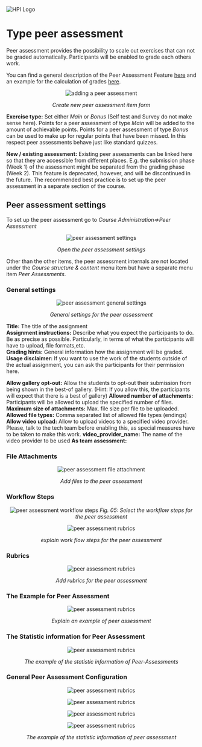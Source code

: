 ![HPI Logo](../../../img/HPI_Logo.png)

# Type peer assessment
Peer assessment provides the possibility to scale out exercises that can not be graded automatically.
Participants will be enabled to grade each others work.

You can find a general description of the Peer Assessment Feature [here](https://open.hpi.de/pages/p_a)
and an example for the calculation of grades [here](https://open.hpi.de/pages/p_a_grading).  

<center>  

![adding a peer assessment](../../../img/05/peer_assessment.png)

*Create new peer assessment item form*
</center>

**Exercise type:** Set either *Main* or *Bonus* (Self test and Survey do not make sense here). 
Points for a peer assessment of type *Main* will be added to the amount of achievable points. Points for a peer assessment of type *Bonus* can be used to make up for regular points that have been missed. In this respect peer assessments behave just like standard quizzes. 

**New / existing assessment:** Existing peer assessments can be linked here so that they are accessible from different places. E.g. the submission phase (Week 1) of the assessment might be separated from the grading phase (Week 2). This feature is deprecated, however, and will be discontinued in the future. The recommended best practice is to set up the peer assessment in a separate section of the course.


## Peer assessment settings
To set up the peer assessment go to *Course Administration=>Peer Assessment* 

<center>

![peer assessment settings](../../../img/10/pa_settings.png)

*Open the peer assessment settings* 
</center>

Other than the other items, the peer assessment internals are not located under the *Course structure & content* menu item but have a separate menu item *Peer Assessments*. 

### General settings

<center>

![peer assessment general settings](../../../img/10/pa_general_settings.png)

*General settings for the peer assessment*
</center>

**Title:** The title of the assignment  
**Assignment instructions:** Describe what you expect the participants to do. Be as precise as possible. Particularly, in terms of what the participants will have to upload, file formats,etc.   
**Grading hints:** General information how the assignment will be graded.  
**Usage disclaimer:** If you want to use the work of the students outside of the actual assignment, you can ask the participants for their permission here.  

**Allow gallery opt-out:** Allow the students to opt-out their submission from being shown  in the best-of gallery. (Hint: If you allow this, the participants will expect that there is a best of gallery)
**Allowed number of attachments:** Participants will be allowed to upload the specified number of files.  
**Maximum size of attachments:** Max. file size per file to be uploaded.  
**Allowed file types:** Comma separated list of allowed file types (endings)
**Allow video upload:** Allow to upload videos to a specified video provider. Please, talk to the tech team before enabling this, as special measures have to be taken to make this work.
**video_provider_name:** The name of the video provider to be used 
**As team assessment:**


### File Attachments

<center>

![peer assessment file attachment](../../../img/10/pa_files.png)

*Add files to the peer assessment*
</center>

### Workflow Steps

<center>

![peer assessment workflow steps](../../../img/10/workflow_phases_peer_assessment.png)
*Fig. 05: Select the workflow steps for the peer assessment*
</center>

<center>

![peer assessment rubrics](../../../img/10/workflow_phases_peer_assessment2.png)

*explain work flow steps for the peer assessment*
</center>

### Rubrics

<center>

![peer assessment rubrics](../../../img/10/grading_rubric_peer_assessment.png)

*Add rubrics for the peer assessment*
</center>

### The Example for Peer Assessment

<center>

![peer assessment rubrics](../../../img/10/peer-assessment-explain.png)

*Explain an example of peer assessment*
</center>

### The Statistic information for Peer Assessment

<center>

![peer assessment rubrics](../../../img/10/peer_Assessment_1.png)

*The example of the statistic information of Peer-Assessments* 
</center>

### General Peer Assessment Configuration

<center>

![peer assessment rubrics](../../../img/10/peer_Assessment_2.png)

![peer assessment rubrics](../../../img/10/peer_assessment_3.png)

![peer assessment rubrics](../../../img/10/peer_assessment_5.png)

![peer assessment rubrics](../../../img/10/peer_assessment_6.png)

*The example of the statistic information of peer assessment* 
</center>
